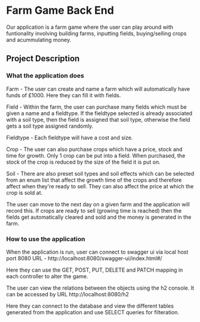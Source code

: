 # Farm Game Back End


Our application is a farm game where the user can play around with funtionality involving building farms, inputting fields, buying/selling crops and acummulating money.


## Project Description
### What the application does
Farm - The user can create and name a farm which will automatically have funds of £1000. Here they can fill it with fields.
<br/>

Field - Within the farm, the user can purchase many fields which must be given a name and a fieldtype. If the fieldtype selected is already associated with a soil type, then the field is assigned that soil type, otherwise the field gets a soil type assigned randomly.
<br/>

Fieldtype - Each fieldtype will have a cost and size.
<br/>

Crop - The user can also purchase crops which have a price, stock and time for growth. Only 1 crop can be put into a field. When purchased, the stock of the crop is reduced by the size of the field it is put on.
<br/>

Soil - There are also preset soil types and soil effects which can be selected from an enum list that affect the growth time of the crops and therefore affect when they're ready to sell. They can also affect the price at which the crop is sold at.
<br/>

The user can move to the next day on a given farm and the application will record this. If crops are ready to sell (growing time is reached) then the fields get automatically cleared and sold and the money is generated in the farm.



### How to use the application
When the application is run, user can connect to swagger ui via local host port 8080 URL - http://localhost:8080/swagger-ui/index.html#/
<br/>

Here they can use the GET, POST, PUT, DELETE and PATCH mapping in each controller to alter the game.
<br/>

The user can view the relations between the objects using the h2 console. It can be accessed by URL http://localhost:8080/h2
<br/>

Here they can connect to the database and view the different tables generated from the application and use SELECT queries for filteration.
